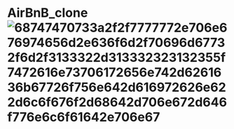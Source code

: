# AirBnB_clone![68747470733a2f2f7777772e706e676974656d2e636f6d2f70696d67732f6d2f3133322d313332323132355f7472616e73706172656e742d6261636b67726f756e642d616972626e622d6c6f676f2d68642d706e672d646f776e6c6f61642e706e67](https://user-images.githubusercontent.com/110996482/217071195-84274d93-a558-4a41-9704-ed5a7e00abe7.png)
